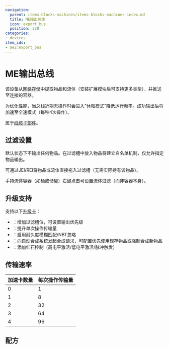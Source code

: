 ```yaml
---
navigation:
  parent: items-blocks-machines/items-blocks-machines-index.md
  title: ME输出总线
  icon: export_bus
  position: 220
categories:
- devices
item_ids:
- ae2:export_bus
---
```


# ME输出总线

<GameScene zoom="8" background="transparent">
<ImportStructure src="../assets/blocks/export_bus.snbt" />
</GameScene>

该设备从[网络存储](../ae2-mechanics/import-export-storage.md)中提取物品和流体（安装扩展模块后可支持更多类型），并推送至连接的容器。

为优化性能，当总线近期无操作时会进入"休眠模式"降低运行频率。成功输出后将加速至全速模式（每秒4次操作）。

属于[线缆子部件](../ae2-mechanics/cable-subparts.md)。

## 过滤设置

默认状态下不输出任何物品。在过滤槽中放入物品将建立白名单机制，仅允许指定物品输出。

可通过JEI/REI将物品或流体直接拖入过滤槽（无需实际持有该物品）。

手持流体容器（如桶或储罐）右键点击可设置流体过滤（而非容器本身）。

## 升级支持

支持以下[升级卡](upgrade_cards.md)：

*   <ItemLink id="capacity_card" />：增加过滤槽位，可设置输出优先级
*   <ItemLink id="speed_card" />：提升单次操作传输量
*   <ItemLink id="fuzzy_card" />：启用耐久度模糊匹配/NBT忽略
*   <ItemLink id="crafting_card" />：向[自动合成系统](../ae2-mechanics/autocrafting.md)发起合成请求，可配置优先使用现存物品或强制合成新物品
*   <ItemLink id="redstone_card" />：添加红石控制（高电平激活/低电平激活/脉冲触发）

## 传输速率

| 加速卡数量 | 每次操作传输量 |
|:-----------|:--------------|
| 0          | 1             |
| 1          | 8             |
| 2          | 32            |
| 3          | 64            |
| 4          | 96            |

## 配方

<RecipeFor id="export_bus" />